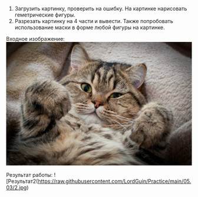 1. Загрузить картинку, проверить на ошибку. На картинке нарисовать геметрические фигуры.
2. Разрезать картинку на 4 части и вывести.
Также попробовать использование маски в форме любой фигуры на картинке.

Входное изображение:
![Результат1](https://raw.githubusercontent.com/LordGuin/Practice/main/05.03/kotik.jpg)</br>

Результат работы: 
![Результат2(https://raw.githubusercontent.com/LordGuin/Practice/main/05.03/2.jpg)

